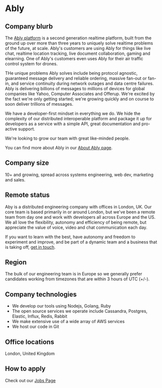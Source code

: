 # Ably

## Company blurb

The [Ably platform](https://www.ably.io/platform) is a second generation realtime platform, built from the ground up over more than three years to uniquely solve realtime problems of the future, at scale. Ably's customers are using Ably for things like live chat, realtime location tracking, live document collaboration, gaming and elearning. One of Ably's customers even uses Ably for their air traffic control system for drones.

THe unique problems Ably solves include being protocol agnostic, guaranteed message delivery and reliable ordering, massive fan-out or fan-in, and service continuity during network outages and data centre failures. Ably is delivering billions of messages to millions of devices for global companies like Yahoo, Computer Associates and Offerup. We're excited by the fact we're only getting started; we're growing quickly and on course to soon deliver trillions of messages.

We have a developer-first mindset in everything we do. We hide the complexity of our distributed interoperable platform and package it up for developers as a service with a simple API, great documentation and pro-active support.

We're looking to grow our team with great like-minded people.

You can find more about Ably in our [About Ably page](https://www.ably.io/about).

## Company size

 10+ and growing, spread across systems engineering, web dev, marketing and sales.

## Remote status

Aby is a distributed engineering company with offices in London, UK. Our core team is based primarily in or around London, but we've been a remote team from day one and work with developers all across Europe and the US. We all love the flexibility, autonomy and efficiency of being remote, but appreciate the value of voice, video and chat communication each day.

If you want to learn with the best, have autonomy and freedom to experiment and improve, and be part of a dynamic team and a business that is taking off, [get in touch](http://jobs.ably.io).

## Region

The bulk of our engineering team is in Europe so we generally prefer candidates working from timezones that are within 3 hours of UTC (+/-).

## Company technologies

* We develop our tools using Nodejs, Golang, Ruby
* The open source services we operate include Cassandra, Postgres, Elastic, Influx, Redis, Rabbit
* We make extensive use of a wide array of AWS services
* We host our code in Git

## Office locations

London, United Kingdom

## How to apply

Check out our [Jobs Page](http://jobs.ably.io)
